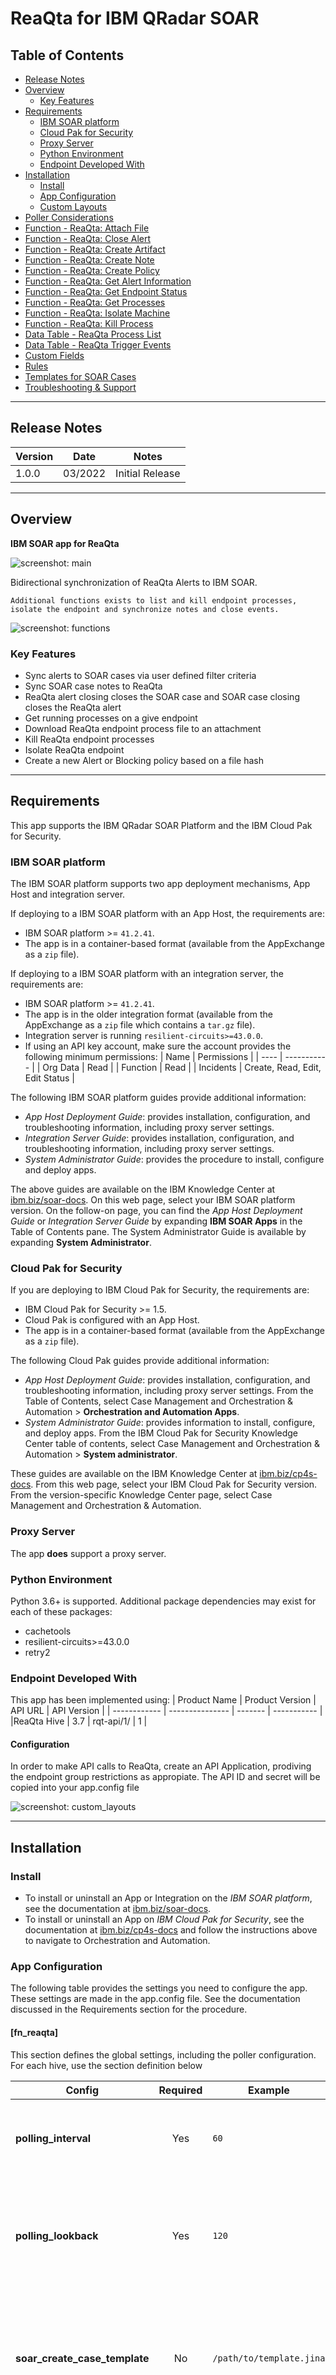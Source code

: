 <!--
  This README.md is generated by running:
  "resilient-sdk docgen -p fn_reaqta"

  It is best edited using a Text Editor with a Markdown Previewer. VS Code
  is a good example. Checkout https://guides.github.com/features/mastering-markdown/
  for tips on writing with Markdown

  All fields followed by "::CHANGE_ME::"" should be manually edited

  If you make manual edits and run docgen again, a .bak file will be created

  Store any screenshots in the "doc/screenshots" directory and reference them like:
  ![screenshot: screenshot_1](./screenshots/screenshot_1.png)

  NOTE: If your app is available in the container-format only, there is no need to mention the integration server in this readme.
-->

# ReaQta for IBM QRadar SOAR

## Table of Contents
- [Release Notes](#release-notes)
- [Overview](#overview)
  - [Key Features](#key-features)
- [Requirements](#requirements)
  - [IBM SOAR platform](#resilient-platform)
  - [Cloud Pak for Security](#cloud-pak-for-security)
  - [Proxy Server](#proxy-server)
  - [Python Environment](#python-environment)
  - [Endpoint Developed With](#endpoint-developed-with)
- [Installation](#installation)
  - [Install](#install)
  - [App Configuration](#app-configuration)
  - [Custom Layouts](#custom-layouts)
- [Poller Considerations](#poller-considerations)
- [Function - ReaQta: Attach File](#function---reaqta-attach-file)
- [Function - ReaQta: Close Alert](#function---reaqta-close-alert)
- [Function - ReaQta: Create Artifact](#function---reaqta-create-artifact)
- [Function - ReaQta: Create Note](#function---reaqta-create-note)
- [Function - ReaQta: Create Policy](#function---reaqta-create-policy)
- [Function - ReaQta: Get Alert Information](#function---reaqta-get-alert-information)
- [Function - ReaQta: Get Endpoint Status](#function---reaqta-get-endpoint-status)
- [Function - ReaQta: Get Processes](#function---reaqta-get-processes)
- [Function - ReaQta: Isolate Machine](#function---reaqta-isolate-machine)
- [Function - ReaQta: Kill Process](#function---reaqta-kill-process)
- [Data Table - ReaQta Process List](#data-table---reaqta-process-list)
- [Data Table - ReaQta Trigger Events](#data-table---reaqta-trigger-events)
- [Custom Fields](#custom-fields)
- [Rules](#rules)
- [Templates for SOAR Cases](#templates-for-soar-cases)
- [Troubleshooting & Support](#troubleshooting--support)
---

## Release Notes
<!--
  Specify all changes in this release. Do not remove the release
  notes of a previous release
-->
| Version | Date | Notes |
| ------- | ---- | ----- |
| 1.0.0 | 03/2022 | Initial Release |

---

## Overview
<!--
  Provide a high-level description of the function itself and its remote software or application.
  The text below is parsed from the "description" and "long_description" attributes in the setup.py file
-->
**IBM SOAR app for ReaQta**

 ![screenshot: main](./doc/screenshots/main.png)

Bidirectional synchronization of ReaQta Alerts to IBM SOAR.

    Additional functions exists to list and kill endpoint processes, isolate the endpoint and synchronize notes and close events.

 ![screenshot: functions](./doc/screenshots/functions.png)

### Key Features
<!--
  List the Key Features of the Integration
-->
* Sync alerts to SOAR cases via user defined filter criteria
* Sync SOAR case notes to ReaQta
* ReaQta alert closing closes the SOAR case and SOAR case closing closes the ReaQta alert
* Get running processes on a give endpoint
* Download ReaQta endpoint process file to an attachment
* Kill ReaQta endpoint processes
* Isolate ReaQta endpoint
* Create a new Alert or Blocking policy based on a file hash

---

## Requirements
<!--
  List any Requirements
-->
This app supports the IBM QRadar SOAR Platform and the IBM Cloud Pak for Security.

### IBM SOAR platform
The IBM SOAR platform supports two app deployment mechanisms, App Host and integration server.

If deploying to a IBM SOAR platform with an App Host, the requirements are:
* IBM SOAR platform >= `41.2.41`.
* The app is in a container-based format (available from the AppExchange as a `zip` file).

If deploying to a IBM SOAR platform with an integration server, the requirements are:
* IBM SOAR platform >= `41.2.41`.
* The app is in the older integration format (available from the AppExchange as a `zip` file which contains a `tar.gz` file).
* Integration server is running `resilient-circuits>=43.0.0`.
* If using an API key account, make sure the account provides the following minimum permissions:
  | Name | Permissions |
  | ---- | ----------- |
  | Org Data | Read |
  | Function | Read |
  | Incidents | Create, Read, Edit, Edit Status |


The following IBM SOAR platform guides provide additional information:
* _App Host Deployment Guide_: provides installation, configuration, and troubleshooting information, including proxy server settings.
* _Integration Server Guide_: provides installation, configuration, and troubleshooting information, including proxy server settings.
* _System Administrator Guide_: provides the procedure to install, configure and deploy apps.

The above guides are available on the IBM Knowledge Center at [ibm.biz/soar-docs](https://ibm.biz/soar-docs). On this web page, select your IBM SOAR platform version. On the follow-on page, you can find the _App Host Deployment Guide_ or _Integration Server Guide_ by expanding **IBM SOAR Apps** in the Table of Contents pane. The System Administrator Guide is available by expanding **System Administrator**.

### Cloud Pak for Security
If you are deploying to IBM Cloud Pak for Security, the requirements are:
* IBM Cloud Pak for Security >= 1.5.
* Cloud Pak is configured with an App Host.
* The app is in a container-based format (available from the AppExchange as a `zip` file).

The following Cloud Pak guides provide additional information:
* _App Host Deployment Guide_: provides installation, configuration, and troubleshooting information, including proxy server settings. From the Table of Contents, select Case Management and Orchestration & Automation > **Orchestration and Automation Apps**.
* _System Administrator Guide_: provides information to install, configure, and deploy apps. From the IBM Cloud Pak for Security Knowledge Center table of contents, select Case Management and Orchestration & Automation > **System administrator**.

These guides are available on the IBM Knowledge Center at [ibm.biz/cp4s-docs](https://ibm.biz/cp4s-docs). From this web page, select your IBM Cloud Pak for Security version. From the version-specific Knowledge Center page, select Case Management and Orchestration & Automation.

### Proxy Server
The app **does** support a proxy server.

### Python Environment
Python 3.6+ is supported.
Additional package dependencies may exist for each of these packages:
* cachetools
* resilient-circuits>=43.0.0
* retry2

### Endpoint Developed With

This app has been implemented using:
| Product Name | Product Version | API URL | API Version |
| ------------ | --------------- | ------- | ----------- |
|ReaQta Hive | 3.7 | rqt-api/1/ | 1 |

#### Configuration
In order to make API calls to ReaQta, create an API Application, prodiving the endpoint group restrictions as appropiate. The API ID and secret will be copied into your app.config file

![screenshot: custom_layouts](./doc/screenshots/reaqta_configuration.png)

---

## Installation

### Install
* To install or uninstall an App or Integration on the _IBM SOAR platform_, see the documentation at [ibm.biz/soar-docs](https://ibm.biz/soar-docs).
* To install or uninstall an App on _IBM Cloud Pak for Security_, see the documentation at [ibm.biz/cp4s-docs](https://ibm.biz/cp4s-docs) and follow the instructions above to navigate to Orchestration and Automation.

### App Configuration
The following table provides the settings you need to configure the app. These settings are made in the app.config file. See the documentation discussed in the Requirements section for the procedure.

#### [fn_reaqta]
This section defines the global settings, including the poller configuration.
For each hive, use the section definition below

| Config | Required | Example | Description |
| ------ | :------: | ------- | ----------- |
| **polling_interval** | Yes | `60` | *Number of seconds between polling queries for new alerts *  |
| **polling_lookback** | Yes | `120` | *Number of minutes to look back for new alerts the first time the app starts or restarts*  |
| **soar_create_case_template** | No | `/path/to/template.jina` | *Override template used to create a SOAR case from the poller. See [Templates for SOAR Cases](#templates-for-soar-cases)* |
| **soar_close_case_template** | No | `/path/to/template.jina` | *Override template used to close a SOAR case from the poller. See [Templates for SOAR Cases](#templates-for-soar-cases)* |
| **https_proxy** | No | `https://xxx/` | *Proxy URL for HTTPS connections* |
| **http_proxy** | No | `http://xxx/` | *Proxy URL for HTTP connections* |
| **timeout** | No | `60` | *Seconds to wait for APIs calls back to ReaQta. Default is 30* |
| **polling_hives** | Yes | hive_label1, hive_label2 | *Comma separated list of hives to poll.* |
| **policy_hives** | Yes |  hive_label1, hive_label2 | *Comma separated list of hives to set a policy if not specified from the SOAR function call* |

#### [fn_reaqta:hive_label]
Repeat this section for each ReaQta hive. Add the `hive_label` used in the `polling_hives` parameter above.

| Config | Required | Example | Description |
| ------ | :------: | ------- | ----------- |
| **reaqta_url** | Yes | `https://xxx/` | *Base URL to ReaQta instance ending in slash '/'*  |
| **api_key** | Yes | `7411a4da-c770-...` | *API Key ID from your configured ReaQta API application* |
| **api_secret** | Yes | `P9zPLkcb-...` | *API Key secret from your configured ReaQta API application*  |
| **api_version** | Yes | `rqt_api/1/` | *API version portion of url to append to reaqta_url, ending in slash '/'*  |
| **cafile** | Yes | `/path/to/cafile.crt or false` | *Path to your ReaQta client certificate, if needed or false for no certificate verification*  |
| **polling_filters** | No | "severity": ["medium", "high"], "tag": ["hive"], "groups": ["groupA", "groupB"], "impact": 70 | *Set filters for the poller. Groups are either Client or Group names. Impact compares alerts greater or equal to this value* |

### Custom Layouts
<!--
  Use this section to provide guidance on where the user should add any custom fields and data tables.
  You may wish to recommend a new incident tab.
  You should save a screenshot "custom_layouts.png" in the doc/screenshots directory and reference it here
-->
* Import the Data Tables and Custom Fields like the screenshot below:

  ![screenshot: custom_layouts](./doc/screenshots/custom_layouts.png)

---

## Poller Considerations

The poller is just one way to escalate ReaQta alerts to SOAR cases. It's also possible to send alert information to a SIEM, such as IBM QRadar, which would then coorelate alerts into Offenses. With the QRadar Plugin for SOAR, offenses can then be ecalated to SOAR cases. As long as the ReaQta alert ID is preserved in the custom case field `reaqta_id` and `reaqta_hive`, then all the remaining details about the alert will synchronize to the SOAR case. In the case of the QRadar Plugin for SOAR, you would modify the escalation templates to reference this custom field with the ReaQta Alert ID.

When using another source of ReaQta Alert escalation to IBM SOAR, disable the poller by changing the app.config setting to `poller_interval=0`.

---

## Function - ReaQta: Attach File
Create a SOAR case attachment associated with a running process

 ![screenshot: fn-reaqta-attach-file ](./doc/screenshots/fn-reaqta-attach-file.png)

<details><summary>Inputs:</summary>
<p>

| Name | Type | Required | Example | Tooltip |
| ---- | :--: | :------: | ------- | ------- |
| `reaqta_endpoint_id` | `text` | Yes | `-` | - |
| `reaqta_incident_id` | `number` | Yes | `-` | - |
| `reaqta_program_path` | `text` | Yes | `-` | typically taken from the reaqta_trigger_events or reaqta_process_list datatables |
| `reaqta_hive` | `text` | Yes | `hive_label` | Label used in app.config to identify which ReaQta hive to access |

NOTE: Attachments are subject to the file-size limit. The default is 25mb. This can be increased at the system level using the `resutil` command tool.
</p>
</details>

<details><summary>Outputs:</summary>
<p>

> **NOTE:** This example might be in JSON format, but `results` is a Python Dictionary on the SOAR platform.

```python
results = {
  "content": {
    "actions": [
      {
        "enabled": true,
        "id": 90,
        "name": "ReaQta: Kill Process"
      }
    ],
    "content_type": "application/x-msdownload",
    "created": 1645210092202,
    "creator_id": 3,
    "id": 48,
    "inc_id": 2377,
    "inc_name": "ReaQta Alert - Hive alert Title, Endpoint: AUTISTIC1",
    "inc_owner": 3,
    "name": "notepad.exe",
    "size": 334262,
    "task_at_id": null,
    "task_custom": null,
    "task_id": null,
    "task_members": null,
    "task_name": null,
    "type": "incident",
    "uuid": "50df0c2a-e222-4353-90f0-f4f2a2fad3f5",
    "vers": 7
  },
  "inputs": {
    "reaqta_endpoint_id": "831986736375529472",
    "reaqta_incident_id": 2377,
    "reaqta_program_path": "C:\\Windows\\System32\\notepad.exe"
  },
  "metrics": {
    "execution_time_ms": 18981,
    "host": "endpoint.local",
    "package": "fn-reaqta",
    "package_version": "1.0.0",
    "timestamp": "2022-02-18 13:48:11",
    "version": "1.0"
  },
  "raw": null,
  "reason": null,
  "success": true,
  "version": 2.0
}
```

</p>
</details>

<details><summary>Example Pre-Process Script:</summary>
<p>

```python
inputs.reaqta_program_path = row['process_path'].replace("\\\\", "\\")
inputs.reaqta_endpoint_id = incident.properties.reaqta_endpoint_id
inputs.reaqta_incident_id = incident.id
inputs.reaqta_hive = incident.properties.reaqta_hive
```

</p>
</details>

<details><summary>Example Post-Process Script:</summary>
<p>

```python
if results.success:
  incident.addNote("ReaQta Attach File created: {} from program path: {}".format(results.content['name'], results.inputs['reaqta_program_path']))
else:
  incident.addNote("ReaQta Attach File failed: {}".format(results.reason))
```

</p>
</details>

---

## Function - ReaQta: Create Policy
Create a policy based on a file hash

Notes:
* An error will occur if a policy with this file already exists
* Use `reaqta_hives` to specify the Hive label defined in the app.config file. The default will be the case's `reaqta_hives` custom field and then the `pollicy_hives` app.config setting.

<details><summary>Inputs:</summary>
<p>

| Name | Type | Required | Example | Tooltip |
| ---- | :--: | :------: | ------- | ------- |
| `reaqta_hives` | `text` | No | `hive_label1,hive_label2` | **Needed for cases which don't originate from ReaQta. Defaults are defined in the reaqta_hive custom incident field and app.config policy_hives setting.**
| `reaqta_sha256` | `text` | Yes | `cf8c1b234ad4d72d...` | - |
| `reaqta_policy_title` | `text` | No | `-` | Title for policy |
| `reaqta_policy_description` | `text` | No | `-` | Policy description |
| `reaqta_policy_included_groups` | `text` | No | `groupA,groupB` | Apply policy to these groups. Use either reaqta_policy_included_groups or reaqta_policy_excluded_groups |
| `reaqta_policy_excluded_groups` | `text` | No | `groupC,groupD` | Bypass policy to these groups. Use either reaqta_policy_included_groups or reaqta_policy_excluded_groups |
| `reaqta_hive` | `text` | Yes | `hive_label` | Label used in app.config to identify which ReaQta hive to access |

</p>
</details>

<details><summary>Outputs:</summary>
<p>

> **NOTE:** This example might be in JSON format, but `results` is a Python Dictionary on the SOAR platform.

```python
results = [{
  "version": 2.0,
  "success": true,
  "reason": null,
  "content": {
    "type": 2,
    "id": "834951840876462084",
    "versionId": "834951840876466181",
    "title": "test it policy",
    "description": "",
    "enabled": true,
    "deleted": false,
    "default": false,
    "matchers": [
      {
        "type": 2,
        "id": "834951840876470278",
        "hash": "91514e6be3f581a77daa79e2a4905dcbdf6bdcc32ee0f713599a94d453a26fc1",
        "alg": 1
      }
    ],
    "actions": [
      2
    ],
    "created": "2022-02-24T02:00:31.520Z",
    "lastModified": "2022-02-24T02:00:31.520Z",
    "scope": "group",
    "groups": [
      {
        "id": "831820214906650631",
        "name": "Demo",
        "enabled": true
      }
    ],
    "policy_url": "https://reaqta.host.com/policies/details/834951840876462084"
  },
  "raw": null,
  "inputs": {
    "reaqta_policy_title": "test it policy",
    "reaqta_policy_block": false,
    "reaqta_policy_excluded_groups": null,
    "reaqta_policy_enabled": true,
    "reaqta_policy_description": "",
    "reaqta_sha256": "91514e6be3f581a77daa79e2a4905dcbdf6bdcc32ee0f713599a94d453a26fc1",
    "reaqta_policy_included_groups": "Demo"
  },
  "metrics": {
    "version": "1.0",
    "package": "fn-reaqta",
    "package_version": "1.0.0",
    "host": "local",
    "execution_time_ms": 1283,
    "timestamp": "2022-02-23 21:00:29"
  }
}]
```

</p>
</details>

<details><summary>Example Pre-Process Script:</summary>
<p>

```python
inputs.reaqta_sha256 = row['sha256_hash']
inputs.reaqta_policy_title = rule.properties.reaqta_policy_title
inputs.reaqta_policy_description = rule.properties.reaqta_policy_description or ''
inputs.reaqta_policy_included_groups = rule.properties.reaqta_policy_included_groups
inputs.reaqta_policy_excluded_groups = rule.properties.reaqta_policy_excluded_groups
inputs.reaqta_policy_enabled = rule.properties.reaqta_policy_enabled
inputs.reaqta_policy_block = rule.properties.reaqta_policy_block_when_triggered
inputs.reaqta_hive = incident.properties.reaqta_hive
```

</p>
</details>

<details><summary>Example Post-Process Script:</summary>
<p>

```python
if results.success:
  policies = []
  for policy in results.content:
    policies.append( '<a href="{0}" target="blank">{0}</a>'.format(policy.get("policy_url")))
  incident.addNote(helper.createRichText("ReaQta Create Policies successful: {}".format("<br>".join(policies))))
else:
  incident.addNote(helper.createRichText("ReaQta Create Policy failed: {}".format(results.reason)))
```

</p>
</details>

---

## Function - ReaQta: Close Alert
Close a ReaQta alert. This can be triggered when the SOAR case is closed.


<details><summary>Inputs:</summary>
<p>

| Name | Type | Required | Example | Tooltip |
| ---- | :--: | :------: | ------- | ------- |
| `reaqta_alert_id` | `text` | Yes | `-` | - |
| `reaqta_is_malicious` | `boolean` | Yes | False | true/ false for malicious/benign |
| `reaqta_note` | `text` | No | `-` | - |
| `reaqta_hive` | `text` | Yes | `hive_label` | Label used in app.config to identify which ReaQta hive to access |

</p>
</details>

<details><summary>Outputs:</summary>
<p>

> **NOTE:** This example might be in JSON format, but `results` is a Python Dictionary on the SOAR platform.

```python
results = {
  "content": {
    "alertId": "831993910053044226",
    "closed": true
  },
  "inputs": {
    "reaqta_alert_id": "831993910053044226",
    "reaqta_is_malicious": false,
    "reaqta_note": "\u003cdiv class=\"rte\"\u003e\u003cdiv\u003e\u003cstrong\u003ethis is now complete\u003c/strong\u003e\u003c/div\u003e\u003c/div\u003e"
  },
  "metrics": {
    "execution_time_ms": 1065,
    "host": "endpoint.local",
    "package": "fn-reaqta",
    "package_version": "1.0.0",
    "timestamp": "2022-02-18 13:54:56",
    "version": "1.0"
  },
  "raw": null,
  "reason": null,
  "success": true,
  "version": 2.0
}
```

</p>
</details>

<details><summary>Example Pre-Process Script:</summary>
<p>

```python
# Modify this table for custom resolution types
IS_MALICIOUS_LOOKUP = {
  7: False, # Unresolved
  8: False, # Duplicate
  9: False, # Not a Issue
  10: True  # Resolved
}

inputs.reaqta_alert_id = incident.properties.reaqta_id
inputs.reaqta_note = incident.resolution_summary.content
inputs.reaqta_is_malicious = IS_MALICIOUS_LOOKUP.get(incident.resolution_id, False) # if resolution_id is not found, set to not malicious
inputs.reaqta_hive = incident.properties.reaqta_hive
```

</p>
</details>

<details><summary>Example Post-Process Script:</summary>
<p>

```python
None
```

</p>
</details>

---

## Function - ReaQta: Create Artifact
Create an artifact from a process file

 ![screenshot: fn-reaqta-create-note ](./doc/screenshots/fn-reaqta-create-artifact.png)

<details><summary>Inputs:</summary>
<p>

| Name | Type | Required | Example | Tooltip |
| ---- | :--: | :------: | ------- | ------- |
| `reaqta_incident_id` | `number` | Yes | `-` | - |
| `reaqta_endpoint_id` | `text` | Yes | `-` | - |
| `reaqta_program_path` | `text` | Yes | `c:\\path\\to\\malware.exe` | - |
| `reaqta_artifact_type` | `text` | Yes | `Malware Sample` or `Other File` |
| `reaqta_hive` | `text` | Yes | `hive_label` | Label used in app.config to identify which ReaQta hive to access |

NOTE: Attachments are subject to the file-size limit. The default is 25mb. This can be increased at the system level using the `resutil` command tool.
</p>
</details>

<details><summary>Outputs:</summary>
<p>

> **NOTE:** This example might be in JSON format, but `results` is a Python Dictionary on the SOAR platform.

```python
results = {
  'version': 2.0,
  'success': True,
  'reason': None,
  'content': [
    {
      'id': 2141,
      'type': 12,
      'value': 'chrome.exe',
      'description': 'Extracted from ReaQta',
      'attachment': None,
      'parent_id': None,
      'creator': {
        'id': 3,
        'fname': 'Resilient',
        'lname': 'Sysadmin',
        'display_name': 'Resilient Sysadmin',
        'status': 'A',
        'email': 'a@example.com',
        'locked': False,
        'password_changed': False,
        'is_external': False,
        'ui_theme': 'verydarkmode'
      },
      'inc_id': 2857,
      'inc_name': 'ReaQta Alert - Ransomware Behavior Detected, Endpoint: REAQTAWIN10-CSP',
      'inc_owner': 2,
      'hits': [

      ],
      'created': 1646339889974,
      'last_modified_time': 1646398787005,
      'last_modified_by': {
        'id': 3,
        'type': 'user',
        'name': 'a@example.com',
        'display_name': 'Resilient Sysadmin'
      },
      'pending_sources': [

      ],
      'perms': None,
      'properties': None,
      'actions': [

      ],
      'hash': 'cb702049ff10bce20e09e04024c6654a78c85d54ea71de07f328f76426a42ed5',
      'relating': True,
      'creator_principal': {
        'id': 3,
        'type': 'user',
        'name': 'a@example.com',
        'display_name': 'Resilient Sysadmin'
      },
      'related_incident_count': None,
      'pending_scan_result': False,
      'ip': {
        'source': None,
        'destination': None
      },
      'global_artifact': [

      ]
    },
    {
      'id': 2142,
      'type': 13,
      'value': '87d2ffd6a891119062b89decb05c89d8',
      'description': 'Extracted from ReaQta',
      'attachment': None,
      'parent_id': 2141,
      'creator': {
        'id': 3,
        'fname': 'Resilient',
        'lname': 'Sysadmin',
        'display_name': 'Resilient Sysadmin',
        'status': 'A',
        'email': 'a@example.com',
        'locked': False,
        'password_changed': False,
        'is_external': False,
        'ui_theme': 'verydarkmode'
      },
      'inc_id': 2857,
      'inc_name': 'ReaQta Alert - Ransomware Behavior Detected, Endpoint: REAQTAWIN10-CSP',
      'inc_owner': 2,
      'hits': [

      ],
      'created': 1646339890099,
      'last_modified_time': 1646398787006,
      'last_modified_by': {
        'id': 3,
        'type': 'user',
        'name': 'a@example.com',
        'display_name': 'Resilient Sysadmin'
      },
      'pending_sources': [

      ],
      'perms': None,
      'properties': None,
      'actions': [

      ],
      'hash': '881c60fa0d9f9fd6c9a568e65f1ab1061e7de130f4c2268b600b7c092e72470d',
      'relating': True,
      'creator_principal': {
        'id': 3,
        'type': 'user',
        'name': 'a@example.com',
        'display_name': 'Resilient Sysadmin'
      },
      'related_incident_count': None,
      'pending_scan_result': False,
      'ip': {
        'source': None,
        'destination': None
      },
      'global_artifact': [

      ]
    },
    {
      'id': 2143,
      'type': 14,
      'value': '4d224080d73d0e18a84e5eac43e52aba16161f23',
      'description': 'Extracted from ReaQta',
      'attachment': None,
      'parent_id': 2141,
      'creator': {
        'id': 3,
        'fname': 'Resilient',
        'lname': 'Sysadmin',
        'display_name': 'Resilient Sysadmin',
        'status': 'A',
        'email': 'a@example.com',
        'locked': False,
        'password_changed': False,
        'is_external': False,
        'ui_theme': 'verydarkmode'
      },
      'inc_id': 2857,
      'inc_name': 'ReaQta Alert - Ransomware Behavior Detected, Endpoint: REAQTAWIN10-CSP',
      'inc_owner': 2,
      'hits': [

      ],
      'created': 1646339890117,
      'last_modified_time': 1646398787005,
      'last_modified_by': {
        'id': 3,
        'type': 'user',
        'name': 'a@example.com',
        'display_name': 'Resilient Sysadmin'
      },
      'pending_sources': [

      ],
      'perms': None,
      'properties': None,
      'actions': [

      ],
      'hash': 'b8ea66ed6adba64778a93233cd636a6978bb34f9d91924c6a1480d5dfcdf71ef',
      'relating': True,
      'creator_principal': {
        'id': 3,
        'type': 'user',
        'name': 'a@example.com',
        'display_name': 'Resilient Sysadmin'
      },
      'related_incident_count': None,
      'pending_scan_result': False,
      'ip': {
        'source': None,
        'destination': None
      },
      'global_artifact': [

      ]
    },
    {
      'id': 2144,
      'type': 38,
      'value': '93c68561a63428b1fe70b3d7b0e02af7c9cdcfefc1f6867ecb9ddcc05794bac9',
      'description': 'Extracted from ReaQta',
      'attachment': None,
      'parent_id': 2141,
      'creator': {
        'id': 3,
        'fname': 'Resilient',
        'lname': 'Sysadmin',
        'display_name': 'Resilient Sysadmin',
        'status': 'A',
        'email': 'a@example.com',
        'locked': False,
        'password_changed': False,
        'is_external': False,
        'ui_theme': 'verydarkmode'
      },
      'inc_id': 2857,
      'inc_name': 'ReaQta Alert - Ransomware Behavior Detected, Endpoint: REAQTAWIN10-CSP',
      'inc_owner': 2,
      'hits': [

      ],
      'created': 1646339890136,
      'last_modified_time': 1646398787005,
      'last_modified_by': {
        'id': 3,
        'type': 'user',
        'name': 'a@example.com',
        'display_name': 'Resilient Sysadmin'
      },
      'pending_sources': [

      ],
      'perms': None,
      'properties': None,
      'actions': [

      ],
      'hash': '95b8f0eafd6b31fba895dc7e517e1fac8b10a8a27a08c1d434d2e3ae4b6638be',
      'relating': True,
      'creator_principal': {
        'id': 3,
        'type': 'user',
        'name': 'a@example.com',
        'display_name': 'Resilient Sysadmin'
      },
      'related_incident_count': None,
      'pending_scan_result': False,
      'ip': {
        'source': None,
        'destination': None
      },
      'global_artifact': [

      ]
    }
  ],
  'raw': None,
  'inputs': {
    'reaqta_artifact_type': 'Malware Sample',
    'reaqta_program_path': 'C:\\Program Files\\Google\\Chrome\\Application\\chrome.exe',
    'reaqta_endpoint_id': '833847379160465408',
    'reaqta_incident_id': 2857
  },
  'metrics': {
    'version': '1.0',
    'package': 'fn-reaqta',
    'package_version': '1.0.0',
    'host': 'local',
    'execution_time_ms': 20461,
    'timestamp': '2022-03-04 07:59:46'
  }
}
```

</p>
</details>

<details><summary>Example Pre-Process Script:</summary>
<p>

```python
inputs.reaqta_endpoint_id = incident.properties.reaqta_endpoint_id
inputs.reaqta_incident_id = incident.id
inputs.reaqta_artifact_type = "Malware Sample"
inputs.reaqta_program_path = row['program_path']
inputs.reaqta_hive = incident.properties.reaqta_hive
```

</p>
</details>

<details><summary>Example Post-Process Script:</summary>
<p>

```python
if not results.success:
  incident.addNote("ReaQta Create Artifact failed: {}".format(results.reason))
```

</p>
</details>

---

## Function - ReaQta: Create Note
Append a note to the ReaQta notes. Notes will display in ReaQta with the 'IBM SOAR <date time> header.

 ![screenshot: fn-reaqta-create-note ](./doc/screenshots/fn-reaqta-create-note.png)

<details><summary>Inputs:</summary>
<p>

| Name | Type | Required | Example | Tooltip |
| ---- | :--: | :------: | ------- | ------- |
| `reaqta_alert_id` | `text` | Yes | `-` | - |
| `reaqta_note` | `text` | No | `-` | - |
| `reaqta_hive` | `text` | Yes | `hive_label` | Label used in app.config to identify which ReaQta hive to access |

</p>
</details>

<details><summary>Outputs:</summary>
<p>

> **NOTE:** This example might be in JSON format, but `results` is a Python Dictionary on the SOAR platform.

```python
results = {
  "content": "this is a note in the hive alert\nIBM SOAR 18/02/2022 14:04:57\nReaQta Isolate Machine failed: Endpoint offline",
  "inputs": {
    "reaqta_alert_id": "830607817638412290",
    "reaqta_note": "ReaQta Isolate Machine: Endpoint offline"
  },
  "metrics": {
    "execution_time_ms": 738,
    "host": "endpoint.local",
    "package": "fn-reaqta",
    "package_version": "1.0.0",
    "timestamp": "2022-02-18 14:04:58",
    "version": "1.0"
  },
  "raw": null,
  "reason": null,
  "success": true,
  "version": 2.0
}
```

</p>
</details>

<details><summary>Example Pre-Process Script:</summary>
<p>

```python
inputs.reaqta_alert_id = incident.properties.reaqta_id
inputs.reaqta_note = note.text.content
inputs.reaqta_hive = incident.properties.reaqta_hive
```

</p>
</details>

<details><summary>Example Post-Process Script:</summary>
<p>

```python
from java.util import Date

if results.success:
  # Get the current time
  dt_now = Date()
  note.text = u"<b>Sent to ReaQta at {0}</b><br>{1}".format(dt_now, unicode(note.text.content))
```

</p>
</details>

---

## Function - ReaQta: Get Alert Information
Return details for a ReaQta alert

<details><summary>Inputs:</summary>
<p>

| Name | Type | Required | Example | Tooltip |
| ---- | :--: | :------: | ------- | ------- |
| `reaqta_alert_id` | `text` | Yes | `-` | - |
| `reaqta_hive` | `text` | Yes | `hive_label` | Label used in app.config to identify which ReaQta hive to access |

</p>
</details>

<details><summary>Outputs:</summary>
<p>

> **NOTE:** This example might be in JSON format, but `results` is a Python Dictionary on the SOAR platform.

```python
results = {
  "version": 2.0,
  "success": true,
  "reason": null,
  "content": {
    "id": "834832646071648258",
    "localId": "834832599212890114",
    "endpointId": "833847379160465408",
    "triggerCondition": 7,
    "endpoint": {
      "id": "833847379160465408",
      "machineId": "de64775b529ad34495bc51cd8b227c254d112185cfd06a92e0d5bd8a9ca19124",
      "osType": 1,
      "cpuVendor": 1,
      "arch": 2,
      "cpuDescr": "Intel(R) Xeon(R) CPU E5-2450 0 @ 2.10GHz",
      "kernel": "10.0",
      "os": "Windows 10 Pro",
      "name": "REAQTAWIN10-CSP",
      "domain": "csplab.local",
      "state": 1,
      "registrationTime": "2022-02-21T00:51:47.330Z",
      "agentVersion": "3.6.1",
      "componentsVersions": [
        {
          "name": "keeper",
          "version": "3.6.0",
          "build": "19.1627291555548.commit"
        },
        {
          "name": "probos",
          "version": "3.5.0",
          "build": "3.5.0"
        },
        {
          "name": "rqtsentry",
          "version": "3.6.1",
          "build": "119.1632119719010.commit"
        },
        {
          "name": "rqtnetsentry",
          "version": "3.6.0",
          "build": "44.1627295520120.commit"
        },
        {
          "name": "installer",
          "version": "3.6.1",
          "build": ""
        }
      ],
      "isVirtualMachine": true,
      "isDomainController": false,
      "isServer": false,
      "sessionStart": "2022-02-21T00:51:49.215Z",
      "sessionEnd": "2022-02-24T01:09:59.043Z",
      "lastSeenAt": "2022-02-24T01:04:59.043Z",
      "disconnectionReason": 0,
      "localAddr": "172.16.253.37",
      "hvStatus": 19,
      "macs": [
        "00:50:56:bf:9f:16"
      ],
      "isolated": false,
      "connected": true,
      "tags": [
        "vm"
      ],
      "groups": [
        {
          "id": "822878129902059527",
          "name": "Partner Team",
          "description": "Partner Team Ambassador Rob Fichtel"
        }
      ],
      "avInstalled": false
    },
    "triggerEvents": [
      {
        "id": "834832645178261505",
        "category": "hive",
        "localId": "834832599133194241",
        "endpointId": "833847379160465408",
        "receivedAt": "2022-02-23T18:06:53.051Z",
        "happenedAt": "2022-02-23T18:06:42.073Z",
        "relevance": 0,
        "severity": "none",
        "trigger": true,
        "manuallyAdded": false,
        "process": {
          "id": "833847379160465408:7868:1645639602071",
          "parentId": "833847379160465408:872:1645639598803",
          "endpointId": "833847379160465408",
          "program": {
            "path": "c:\\users\\melody\\appdata\\local\\temp\\tryme.exe",
            "filename": "tryme.exe",
            "md5": "a3ce5c07dc7b7d58740b4407a7d3f9d2",
            "sha1": "9fa6c5f1cff4ca41c441e428a847a924627210cc",
            "sha256": "cf8c1b234ad4d72dd6a455b82bf48ff16cd794aaefb682729b0151f0e1c374dd",
            "size": 84992,
            "arch": "x32",
            "fsName": "tryme.exe"
          },
          "user": "REAQTAWIN10-CSP\\Melody",
          "pid": 7868,
          "startTime": "2022-02-23T18:06:42.071Z",
          "ppid": 872,
          "pstartTime": "2022-02-23T18:06:38.803Z",
          "userSID": "S-1-5-21-2250471729-4061103233-1630355673-1002",
          "privilegeLevel": "MEDIUM",
          "noGui": false,
          "logonId": "0x154d314"
        },
        "eventType": 2,
        "data": {
          "cmdLine": "C:\\Users\\Melody\\AppData\\Local\\Temp\\tryme.exe",
          "cmdLineArgs": [
            "C:\\Users\\Melody\\AppData\\Local\\Temp\\tryme.exe"
          ],
          "_t": "l"
        },
        "happenedAt_ts": 1645639602000
      },
      {
        "id": "834832645488640001",
        "category": "hive",
        "localId": "834832599212886017",
        "endpointId": "833847379160465408",
        "receivedAt": "2022-02-23T18:06:53.125Z",
        "happenedAt": "2022-02-23T18:06:42.092Z",
        "relevance": 83,
        "severity": "medium",
        "trigger": true,
        "manuallyAdded": false,
        "process": {
          "id": "833847379160465408:872:1645639598803",
          "parentId": "833847379160465408:6580:1645471843080",
          "endpointId": "833847379160465408",
          "program": {
            "path": "c:\\program files\\microsoft office\\root\\office16\\winword.exe",
            "filename": "winword.exe",
            "md5": "313009918ec71770c8f2fdcd416a4485",
            "sha1": "5d36f6ef6d0f76aaf837c4f7e65b611acd92e0ae",
            "sha256": "d76c3d25eb625a8475488b14b501e775b3186ad4ff77e9c07edb4ec2ff6923d9",
            "certInfo": {
              "signer": "Microsoft Corporation",
              "issuer": "Microsoft Code Signing PCA 2011",
              "trusted": true,
              "expired": false
            },
            "size": 1638704,
            "arch": "x64",
            "fsName": "winword.exe"
          },
          "user": "REAQTAWIN10-CSP\\Melody",
          "pid": 872,
          "startTime": "2022-02-23T18:06:38.803Z",
          "ppid": 6580,
          "pstartTime": "2022-02-21T19:30:43.080Z",
          "userSID": "S-1-5-21-2250471729-4061103233-1630355673-1002",
          "privilegeLevel": "MEDIUM",
          "noGui": false,
          "logonId": "0x154d314"
        },
        "eventType": 31,
        "data": {
          "behaviourType": 1,
          "_t": "l"
        },
        "happenedAt_ts": 1645639602000
      }
    ],
    "totalEventCount": 452,
    "byTypeEventCount": [
      {
        "type": 11,
        "count": 140
      },
      {
        "type": 21,
        "count": 73
      },
      {
        "type": 10,
        "count": 59
      },
      {
        "type": 5,
        "count": 37
      },
      {
        "type": 12,
        "count": 34
      },
      {
        "type": 65,
        "count": 29
      },
      {
        "type": 8,
        "count": 28
      },
      {
        "type": 38,
        "count": 21
      },
      {
        "type": 2,
        "count": 8
      },
      {
        "type": 57,
        "count": 8
      },
      {
        "type": 37,
        "count": 6
      },
      {
        "type": 6,
        "count": 3
      },
      {
        "type": 3,
        "count": 2
      },
      {
        "type": 30,
        "count": 1
      },
      {
        "type": 31,
        "count": 1
      },
      {
        "type": 62,
        "count": 1
      },
      {
        "type": 89,
        "count": 1
      }
    ],
    "impact": 83,
    "severity": "medium",
    "closed": false,
    "activityState": "inactive",
    "terminationReason": 1,
    "receivedAt": "2022-02-23T18:06:53.264Z",
    "happenedAt": "2022-02-23T18:06:42.092Z",
    "tags": [],
    "endpointState": {
      "osType": 1,
      "cpuVendor": 1,
      "arch": 2,
      "cpuDescr": "Intel(R) Xeon(R) CPU E5-2450 0 @ 2.10GHz",
      "kernel": "10.0",
      "os": "Windows 10 Pro",
      "hvStatus": 19,
      "name": "REAQTAWIN10-CSP",
      "domain": "csplab.local",
      "isolated": false,
      "localAddr": "172.16.253.37",
      "macs": [
        "00:50:56:bf:9f:16"
      ],
      "componentsVersions": [
        {
          "name": "keeper",
          "version": "3.6.0",
          "build": "19.1627291555548.commit"
        },
        {
          "name": "probos",
          "version": "3.5.0",
          "build": "3.5.0"
        },
        {
          "name": "rqtsentry",
          "version": "3.6.1",
          "build": "119.1632119719010.commit"
        },
        {
          "name": "rqtnetsentry",
          "version": "3.6.0",
          "build": "44.1627295520120.commit"
        },
        {
          "name": "installer",
          "version": "3.6.1",
          "build": ""
        }
      ],
      "endpointVersion": "3.6.1",
      "tags": [
        "vm"
      ],
      "groups": [
        {
          "id": "822878129902059527",
          "name": "Partner Team",
          "description": "Partner Team Ambassador Rob Fichtel"
        }
      ]
    },
    "alert_url": "https://rhiveam.techzone.ibm.com/alerts/834832646071648258"
  },
  "raw": null,
  "inputs": {
    "reaqta_alert_id": "834832646071648258"
  },
  "metrics": {
    "version": "1.0",
    "package": "fn-reaqta",
    "package_version": "1.0.0",
    "host": "local",
    "execution_time_ms": 663,
    "timestamp": "2022-02-23 20:04:58"
  }
}
```

</p>
</details>

<details><summary>Example Pre-Process Script:</summary>
<p>

```python
inputs.reaqta_alert_id = incident.properties.reaqta_id
inputs.reaqta_hive = incident.properties.reaqta_hive
```

</p>
</details>

<details><summary>Example Post-Process Script:</summary>
<p>

```python
TRIGGERCONDITION_LOOKUP = {
    0: "Code Injection",
    1: "Process Impersonated",
    2: "Signature Forged",
    3: "Incident Correlated",
    4: "DLL Sideloaded",
    5: "Suspicious Script Executed",
    6: "Policies Triggered",
    7: "Anomalous Behaviour Detected",
    8: "Token Stolen",
    9: "Ransomware Behavior Detected",
    10: "Privilege Escalated",
    11: "External Trigger",
    12: "Detection Strategy",
    13: "Antimalware Detection"
  }

if not results.success:
  incident.addNote("ReaQta: Get Alert Information failed: {}".format(results.reason))
else:
  content = results.content
  alert_url = '<a href="{0}" target="blank">{0}</a>'.format(content.get("alert_url"))
  incident.properties.reaqta_alert_link = helper.createRichText(alert_url)
  incident.properties.reaqta_endpoint_id = content.get("endpointId")
  incident.properties.reaqta_trigger_condition = TRIGGERCONDITION_LOOKUP.get(content.get("triggerCondition"))

  endpoint = content.get("endpoint", {})
  incident.properties.reaqta_tags = ", ".join(endpoint.get("tags", []))
  incident.properties.reaqta_groups = ", ".join([ group.get("name") for group in endpoint.get("groups", []) ])
  incident.properties.reaqta_machine_info = "Machine Name: {}\nOS: {}\nDomain: {}\nCPU: {}"\
                          .format(endpoint.get('name'),
                                  endpoint.get('os'),
                                  endpoint.get('domain'),
                                  endpoint.get('cpuDescr'))

  # populate datatable with trigger events
  for event in content.get('triggerEvents', []):
    row = incident.addRow('reaqta_trigger_events')
    row['happened_at'] = event.get('happenedAt_ts')
    row['category'] = event.get('category')
    row['relevance'] = event.get('relevance')
    row['severity'] = event.get('severity')

    process = event.get('process', {})
    program = process.get('program', {})
    row['process_pid'] = process.get('pid')
    row['program_path'] = program.get('path')
    row['sha256_hash'] = program.get('sha256')

    # create artifacts from the trigger event
    if program:
      incident.addArtifact("Malware SHA-256 Hash", program.get('sha256'), "")
      incident.addArtifact("File Path", program.get('path'), "")
      incident.addArtifact("File Name", program.get('filename'), "")
    if process:
      incident.addArtifact("User Account", process.get('user'), "")

  # create artifacts from endpoint
  endpoint_name = endpoint.get("name")
  incident.addArtifact("IP Address", endpoint.get("localAddr"), "Endpoint: {}".format(endpoint_name))
  incident.addArtifact("System Name", endpoint_name, "")
```

</p>
</details>

---


## Function - ReaQta: Get Endpoint Status
Return status details for a ReaQta endpoint

<details><summary>Inputs:</summary>
<p>

| Name | Type | Required | Example | Tooltip |
| ---- | :--: | :------: | ------- | ------- |
| `reaqta_endpoint_id` | `text` | Yes | `-` | - |
| `reaqta_hive` | `text` | Yes | `hive_label` | Label used in app.config to identify which ReaQta hive to access |

</p>
</details>

<details><summary>Outputs:</summary>
<p>

> **NOTE:** This example might be in JSON format, but `results` is a Python Dictionary on the SOAR platform.

```python
results = {
  "version": 2.0,
  "success": true,
  "reason": null,
  "content": {
    "id": "852892681737605120",
    "machineId": "9f75814184f0e13f5c3229937d30312d660cf8f9256a1e3d6b279da882095981",
    "osType": 1,
    "cpuVendor": 1,
    "arch": 2,
    "cpuDescr": "Intel(R) Core(TM) i7-9750H CPU @ 2.60GHz",
    "kernel": "10.0",
    "os": "Windows 10 Enterprise",
    "name": "LAPTOP-377CDOSQ",
    "state": 1,
    "registrationTime": "2022-04-14T14:11:01.315Z",
    "agentVersion": "3.6.1",
    "componentsVersions": [
      {
        "name": "keeper",
        "version": "3.6.0",
        "build": "19.1627291555548.commit"
      },
      {
        "name": "probos",
        "version": "3.5.0",
        "build": "3.5.0"
      },
      {
        "name": "rqtsentry",
        "version": "3.6.1",
        "build": "119.1632119719010.commit"
      },
      {
        "name": "rqtnetsentry",
        "version": "3.6.0",
        "build": "44.1627295520120.commit"
      },
      {
        "name": "installer",
        "version": "3.6.1",
        "build": ""
      }
    ],
    "isVirtualMachine": false,
    "isDomainController": false,
    "isServer": false,
    "sessionStart": "2022-04-14T14:11:27.543Z",
    "sessionEnd": "2022-04-15T16:09:25.661Z",
    "lastSeenAt": "2022-04-15T16:04:25.661Z",
    "disconnectionReason": 0,
    "localAddr": "192.168.2.176",
    "hvStatus": 19,
    "macs": [
      "98:fa:9b:cb:d4:0e",
      "50:eb:71:1b:8f:9a",
      "00:05:9a:3c:7a:00",
      "00:50:56:c0:00:01",
      "00:50:56:c0:00:08",
      "80:6d:97:04:b8:08"
    ],
    "isolated": false,
    "connected": true,
    "tags": [],
    "groups": [
      {
        "id": "825429906883088391",
        "name": "National Market",
        "description": "National Market"
      }
    ],
    "avInstalled": false
  },
  "raw": null,
  "inputs": {
    "reaqta_hive": "rhiveam",
    "reaqta_endpoint_id": "852892681737605120"
  },
  "metrics": {
    "version": "1.0",
    "package": "fn-reaqta",
    "package_version": "1.0.0",
    "host": "local",
    "execution_time_ms": 524,
    "timestamp": "2022-04-15 12:05:10"
  }
}
```

</p>
</details>

<details><summary>Example Pre-Process Script:</summary>
<p>

```python
inputs.reaqta_endpoint_id = incident.properties.reaqta_endpoint_id
inputs.reaqta_hive = incident.properties.reaqta_hive
```

</p>
</details>

<details><summary>Example Post-Process Script:</summary>
<p>

```python
DISCONNECTION_LOOKUP = {
  0: "Session timeout",
  1: "Deregistration"
}

if results.success:
  endpoint = results.content
  msg = """ReaQta Get Endpoint Status:
ID: {}
Endpoint: {}
Agent version: {}
Last Seen At: {}
Connected: {}
Isolated: {}
Disconnection Reason: {}
Tags: {}
Groups: {}
""".format(endpoint.get("id"),
           endpoint.get("name"),
           endpoint.get("agentVersion"),
           endpoint.get("lastSeenAt"),
           endpoint.get("connected"),
           endpoint.get("isolated"),
           DISCONNECTION_LOOKUP.get(endpoint.get("disconnectionReason")),
           ", ".join(endpoint.get("tags")),
           ", ".join([group.get("name") for group in endpoint.get("groups", [])])
           )
  incident.addNote(helper.createPlainText(msg))
else:
  incident.addNote(u"ReaQta Get Endpoint Status failed: {}".format(results.reason))
```

</p>
</details>

---

## Function - ReaQta: Get Processes
Get active processes from a given endpoint and present in the reaqta_process_list datatable. Two filters are available to reduce the size of the process list, as the list can be quite long.

 ![screenshot: fn-reaqta-get-processes ](./doc/screenshots/fn-reaqta-get-processes.png)

<details><summary>Inputs:</summary>
<p>

| Name | Type | Required | Example | Tooltip |
| ---- | :--: | :------: | ------- | ------- |
| `reaqta_endpoint_id` | `text` | Yes | `-` | - |
| `reaqta_has_incident` | `boolean` | No | `true` | Select only processes associated with an alert |
| `reaqta_suspended` | `boolean` | No | `-` | Select only processes which are suspended |
| `reaqta_hive` | `text` | Yes | `hive_label` | Label used in app.config to identify which ReaQta hive to access |

</p>
</details>

<details><summary>Outputs:</summary>
<p>

> **NOTE:** This example might be in JSON format, but `results` is a Python Dictionary on the SOAR platform.

```python
results = {
  "content": [
    {
      "hasIncident": false,
      "pid": 0,
      "ppid": 0,
      "processName": "[System Process]",
      "startTime": 0,
      "suspended": false
    },
    {
      "hasIncident": false,
      "pid": 4,
      "ppid": 0,
      "processName": "System",
      "startTime": 1644961331131,
      "suspended": false
    },
    {
      "hasIncident": false,
      "pid": 92,
      "ppid": 4,
      "privilegeLevel": "SYSTEM",
      "processName": "Registry",
      "startTime": 1644961322746,
      "suspended": false,
      "user": "NT AUTHORITY\\SYSTEM"
    },
    {
      "hasIncident": false,
      "pid": 436,
      "ppid": 4,
      "privilegeLevel": "SYSTEM",
      "processName": "smss.exe",
      "programPath": "C:\\Windows\\System32\\smss.exe",
      "startTime": 1644961331143,
      "suspended": false,
      "user": "NT AUTHORITY\\SYSTEM"
    },
    {
      "hasIncident": false,
      "pid": 556,
      "ppid": 544,
      "privilegeLevel": "SYSTEM",
      "processName": "csrss.exe",
      "programPath": "C:\\Windows\\System32\\csrss.exe",
      "startTime": 1644961338892,
      "suspended": false,
      "user": "NT AUTHORITY\\SYSTEM"
    },
    {
      "hasIncident": false,
      "pid": 628,
      "ppid": 544,
      "privilegeLevel": "SYSTEM",
      "processName": "wininit.exe",
      "programPath": "C:\\Windows\\System32\\wininit.exe",
      "startTime": 1644961339001,
      "suspended": false,
      "user": "NT AUTHORITY\\SYSTEM"
    },
    {
      "hasIncident": true,
      "pid": 6712,
      "ppid": 884,
      "privilegeLevel": "LOW",
      "processName": "Microsoft.Photos.exe",
      "programPath": "C:\\Program Files\\WindowsApps\\Microsoft.Windows.Photos_2021.21090.10008.0_x64__8wekyb3d8bbwe\\Microsoft.Photos.exe",
      "startTime": 1645130455541,
      "suspended": true,
      "user": "AUTISTIC1\\Administrator"
    },
    {
      "hasIncident": true,
      "pid": 6556,
      "ppid": 884,
      "privilegeLevel": "HIGH",
      "processName": "RuntimeBroker.exe",
      "programPath": "C:\\Windows\\System32\\RuntimeBroker.exe",
      "startTime": 1645130459641,
      "suspended": false,
      "user": "AUTISTIC1\\Administrator"
    },
    {
      "hasIncident": true,
      "pid": 1416,
      "ppid": 884,
      "privilegeLevel": "LOW",
      "processName": "TextInputHost.exe",
      "programPath": "C:\\Windows\\SystemApps\\MicrosoftWindows.Client.CBS_cw5n1h2txyewy\\TextInputHost.exe",
      "startTime": 1645130848211,
      "suspended": false,
      "user": "AUTISTIC1\\Administrator"
    },
    {
      "hasIncident": false,
      "pid": 7904,
      "ppid": 4772,
      "privilegeLevel": "HIGH",
      "processName": "chrome.exe",
      "programPath": "C:\\Program Files (x86)\\Google\\Chrome\\Application\\chrome.exe",
      "startTime": 1645130852284,
      "suspended": false,
      "user": "AUTISTIC1\\Administrator"
    }
  ],
  "inputs": {
    "reaqta_endpoint_id": "831986736375529472",
    "reaqta_has_incident": null,
    "reaqta_suspended": null
  },
  "metrics": {
    "execution_time_ms": 953,
    "host": "endpoint.local",
    "package": "fn-reaqta",
    "package_version": "1.0.0",
    "timestamp": "2022-02-18 13:47:22",
    "version": "1.0"
  },
  "raw": null,
  "reason": null,
  "success": true,
  "version": 2.0
}
```

</p>
</details>

<details><summary>Example Pre-Process Script:</summary>
<p>

```python
inputs.reaqta_endpoint_id = incident.properties.reaqta_endpoint_id
inputs.reaqta_has_incident = rule.properties.reaqta_has_incident
inputs.reaqta_suspended = rule.properties.reaqta_suspended
inputs.reaqta_hive = incident.properties.reaqta_hive
```

</p>
</details>

<details><summary>Example Post-Process Script:</summary>
<p>

```python
import java.util.Date as Date
now = Date().getTime()

if results.success:
  for process in results.content:
    row = incident.addRow("reaqta_process_list")

    row['report_date'] = now
    row["pid"] = process.get("pid")
    row["process_name"] = process.get("processName")
    row["process_path"] = process.get("programPath")
    row["privilege_level"] = process.get("privilegeLevel")
    row["user"] = process.get("user")
    row["has_incident"] = process.get("hasIncident")
    row["suspended"] = process.get("suspended")
    row["start_time"] = process.get("startTime")
else:
  incident.addNote("ReaQta Get Processes failed: {}".format(results.reason))
```

</p>
</details>

---
## Function - ReaQta: Isolate Machine
Isolate a ReaQta controlled machine based on it's endpoint ID.

<details><summary>Inputs:</summary>
<p>

| Name | Type | Required | Example | Tooltip |
| ---- | :--: | :------: | ------- | ------- |
| `reaqta_endpoint_id` | `text` | Yes | `-` | - |
| `reaqta_hive` | `text` | Yes | `hive_label` | Label used in app.config to identify which ReaQta hive to access |

NOTE: Restoring an isolated endpoint must be done through the ReaQta console.

</p>
</details>

<details><summary>Outputs:</summary>
<p>

> **NOTE:** This example might be in JSON format, but `results` is a Python Dictionary on the SOAR platform.

```python
results = {
  "content": {
    "details": {
      "endpointId": "820358261151629312",
      "lastSeenAt": "2022-02-15T18:05:09.113Z"
    },
    "message": "Endpoint offline"
  },
  "inputs": {
    "reaqta_endpoint_id": "820358261151629312"
  },
  "metrics": {
    "execution_time_ms": 498,
    "host": "endpoint.local",
    "package": "fn-reaqta",
    "package_version": "1.0.0",
    "timestamp": "2022-02-18 14:04:55",
    "version": "1.0"
  },
  "raw": null,
  "reason": null,
  "success": true,
  "version": 2.0
}
```

</p>
</details>

<details><summary>Example Pre-Process Script:</summary>
<p>

```python
inputs.reaqta_endpoint_id = incident.properties.reaqta_endpoint_id
inputs.reaqta_hive = incident.properties.reaqta_hive
```

</p>
</details>

<details><summary>Example Post-Process Script:</summary>
<p>

```python
if results.success and results.content.get('success'):
  msg = "Endpoint Machine Isolated"
elif results.reason:
  msg = "ReaQta Isolate Machine failed: {}".format(results.reason)
else:
  msg = "ReaQta Isolate Machine failed: {}".format(results.content.get('message'))

incident.addNote(msg)
```

</p>
</details>

---
## Function - ReaQta: Kill Process
Kill a process on a machine by the process PID. The process list datatable row is updates to show the kill status.

 ![screenshot: fn-reaqta-isolate-machine ](./doc/screenshots/fn-reaqta-get-processes.png)


<details><summary>Inputs:</summary>
<p>

| Name | Type | Required | Example | Tooltip |
| ---- | :--: | :------: | ------- | ------- |
| `reaqta_endpoint_id` | `text` | Yes | `-` | - |
| `reaqta_process_pid` | `number` | Yes | `-` | Collected from the reaQta_process_list datatable. |
| `reaqta_starttime` | `number` | Yes | `-` | Collected from the reaQta_process_list datatable. |
| `reaqta_hive` | `text` | Yes | `hive_label` | Label used in app.config to identify which ReaQta hive to access |

</p>
</details>

<details><summary>Outputs:</summary>
<p>

> **NOTE:** This example might be in JSON format, but `results` is a Python Dictionary on the SOAR platform.

```python
results = {
  "content": [
    {
      "error": "Process not found",
      "errorCode": -1,
      "killed": false,
      "pid": 4,
      "startTime": 1644961331131
    }
  ],
  "inputs": {
    "reaqta_endpoint_id": "831986736375529472",
    "reaqta_process_pid": 4,
    "reaqta_starttime": 1644961331131
  },
  "metrics": {
    "execution_time_ms": 953,
    "host": "endpoint.local",
    "package": "fn-reaqta",
    "package_version": "1.0.0",
    "timestamp": "2022-02-18 13:48:08",
    "version": "1.0"
  },
  "raw": null,
  "reason": null,
  "success": true,
  "version": 2.0
}
```

</p>
</details>

<details><summary>Example Pre-Process Script:</summary>
<p>

```python
inputs.reaqta_hive = incident.properties.reaqta_hive
```

</p>
</details>

<details><summary>Example Post-Process Script:</summary>
<p>

```python
None
```

</p>
</details>

---


## Data Table - ReaQta Process List

 ![screenshot: dt-reaqta-process-list](./doc/screenshots/dt-reaqta-trigger-events.png)

#### API Name:
reaqta_process_list

#### Columns:
| Column Name | API Access Name | Type | Tooltip |
| ----------- | --------------- | ---- | ------- |
| Report Date | `report_date` | `datetimepicker` | - |
| PID | `pid` | `number` | process ID |
| Privilege Level | `privilege_level` | `text` | - |
| User | `user` | `text` | - |
| Program Name | `process_name` | `text` | - |
| Process Path | `process_path` | `text` | Path to file on endpoint filesystem |
| Process Suspended | `suspended` | `boolean` | - |
| Related to Alert | `has_incident` | `boolean` | - |
| Start Time | `start_time` | `number` | - |
| Status | `status` | `text` | Used to identify processes killed |

---
## Data Table - ReaQta Trigger Events
This table is created when the ReaQta alert is synchronized, showing the specific file events associated with the alert creation.

 ![screenshot: dt-reaqta-trigger-events](./doc/screenshots/dt-reaqta-trigger-events.png)

#### API Name:
reaqta_trigger_events

#### Columns:
| Column Name | API Access Name | Type | Tooltip |
| ----------- | --------------- | ---- | ------- |
| Happened At | `happened_at` | `datetimepicker` | - |
| Category | `category` | `text` | - |
| Process PID | `process_pid` | `number` | - |
| Program Path | `program_path` | `text` | - |
| Relevance | `relevance` | `number` | - |
| Severity | `severity` | `text` | - |

---

## Custom Fields
| Label | API Access Name | Type | Prefix | Placeholder | Tooltip |
| ----- | --------------- | ---- | ------ | ----------- | ------- |
| ReaQta Alert Link | `reaqta_alert_link` | `textarea` | `properties` | - | Link back to the Alert for further review |
| ReaQta Alert ID | `reaqta_id` | `text` | `properties` | - | Used for further synchronization with the alert |
| ReaQta Endpoint ID | `reaqta_endpoint_id` | `text` | `properties` | - | Used for further synchronization with the endpoint |
| ReaQta Groups | `reaqta_groups` | `text` | `properties` | - |  |
| ReaQta Tags | `reaqta_tags` | `text` | `properties` | - | - |
| ReaQta Machine Info | `reaqta_machine_info` | `textarea` | `properties` | - | - |
---

## Rules
| Rule Name | Object | Workflow Triggered |
| --------- | ------ | ------------------ |
| ReaQta: Create Artifact from Process Path |  reaqta_process_list | `reaqta_attach_file_from_process_list` |
| ReaQta: Create Artifact from Trigger Event |  reaqta_trigger_events | `reaqta_attach_file_from_trigger_envent` |
| ReaQta: Create Attachment from Process List | reaqta_process_list | `reaqta_attach_file_from_process_list` |
| ReaQta: Create Attachment from Triggered Events | reaqta_trigger_events | `reaqta_create_artifact_from_triggered_events` |
| ReaQta: Create Policy on Triggered Event | reaqta_trigger_events | `reaqta_create_policy_on_triggered_events` |
| ReaQta: Create Policy on Artifact | artifact | `reaqta_create_policy_on_artifact` |
| ReaQta: Close Alert | incident | `reaqta_close_alert` |
| ReaQta: Create Note | note | `reaqta_create_note` |
| ReaQta: Get Alert Information | incident | `reaqta_get_alert_information` |
| ReaQta: Get Endpoint Status | incident | `reaqta_get_endpoint_status` |
| ReaQta: Refresh Alert Information |  incident | `reaqta_refresh_alert_information` |
| ReaQta: Get Processes | incident | `reaqta_get_processes` |
| ReaQta: Isolate Endpoint | incident | `reaqta_isolate_endpoint` |
| ReaQta: Kill Process | reaqta_process_list | `reaqta_kill_process` |

---
## Templates for SOAR Cases
It may necessary to modify the templates used to create or close SOAR cases based on a customer's required custom fields. Below are the default templates used which can be copied, modified and used with app_config's
`soar_create_case_template` and `soar_close_case_template` settings to override the default templates.

### soar_create_case_template.jinja
When overriding the template in App Host, specify the file path as `/var/rescircuits`.
```
{
  {# JINJA template for creating a new SOAR incident from a ReaQta alert. #}
  {% set triggercondition_lookup = '''{
    "0": "Code Injection",
    "1": "Process Impersonated",
    "2": "Signature Forged",
    "3": "Incident Correlated",
    "4": "DLL Sideloaded",
    "5": "Suspicious Script Executed",
    "6": "Policies Triggered",
    "7": "Anomalous Behaviour Detected",
    "8": "Token Stolen",
    "9": "Ransomware Behavior Detected",
    "10": "Privilege Escalated",
    "11": "External Trigger",
    "12": "Detection Strategy",
    "13": "Antimalware Detection"
  }'''
  %}
  "name": "ReaQta Alert - {{ triggerCondition | string | soar_substitute(triggercondition_lookup) }}, Endpoint: {{ endpoint.name }}",
  "description": "{{ title | replace('"', '\\"') }}",
  {# start_date cannot be after discovered_date #}
  {% set start_date = happenedAt if happenedAt <= receivedAt else receivedAt %}
  "discovered_date": {{ receivedAt|soar_datetimeformat(split_at='.') }},
  "start_date": {{ start_date|soar_datetimeformat(split_at='.') }},
  {# if alert users are different than SOAR users, consider using a mapping table using soar_substitute: #}
  {# "owner_id": "{{ assignedTo|soar_substitute('{"Automation": "soar_user1@ent.com", "defender_user2@co.com": "soar_user2@ent.com", "DEFAULT": "default_user@ent.com" }') }}", #}
  "plan_status": "{{ closed|string|soar_substitute('{"False": "A", "True": "A"}') }}",
  "severity_code": "{{ severity|title|soar_substitute('{"Safe": "Low"}') }}",
  "properties": {
    "reaqta_id": "{{ id }}",
    "reaqta_alert_link": "<a target='blank' href='{{ alert_url }}'>ReaQta Alert</a>",
    "reaqta_tags": "{{ tags | join(', ') }}",
    "reaqta_endpoint_id": "{{ endpoint.id }}",
    "reaqta_endpoint_link": "<a target='blank' href='{{ endpoint_url }}'>ReaQta Endpoint</a>",
    "reaqta_groups": "{{ endpoint.groups | map(attribute='name') | join(', ') }}",
    "reaqta_machine_info": "Machine Name: {{ endpoint.name }}\nOS: {{ endpoint.os }}\nDomain: {{ endpoint.domain }}\nCPU: {{ endpoint.cpuDescr }}"
  },
  "comments": [
    {% if notes %}
    {
      "text": {
          "format": "text",
          "content": "Created by ReaQta:\n{{ notes|replace('"', '\\"') }}"
      }
    }
    {% else %}
    {
      "text": {
          "format": "text",
          "content": "Created by ReaQta"
      }
    }
    {% endif %}
  ]
}
```

### soar_close_case_template.jinja
When overriding the template in App Host, specify the file path as `/var/rescircuits`.
```
{
  {# JINJA template for closing a SOAR incident from a ReaQta alert. #}
  "plan_status": "C",
  "resolution_id": "{{ alertStatus | soar_substitute('{"benign": "Not an Issue", "malicious": "Resolved"}') }}",
  "resolution_summary": "Closed by ReaQta, Alert Status: {{ alertStatus }}"
  {# add additional fields based on your 'on close' field requirements #}
  {#
  "properties: {
      "your_custom_field": "value"
  }
  #}
}
```

---

## Troubleshooting & Support
Refer to the documentation listed in the Requirements section for troubleshooting information.

### For Support
This is an IBM supported App. Open support cases at [ibm.com/mysupport](https://ibm.com/mysupport). Additional support can be found by searching the Community [ibm.biz/soarcommunity](https://ibm.biz/soarcommunity) for assistance.
